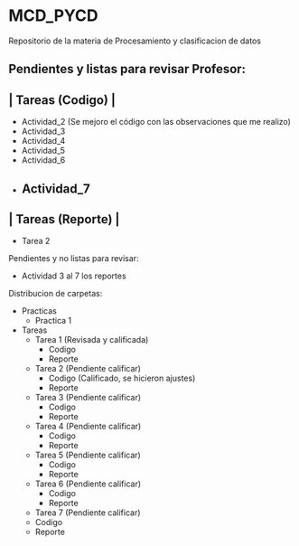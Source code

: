 # MCD_PYCD
Repositorio de la materia de Procesamiento y clasificacion de datos

Pendientes y listas para revisar Profesor:
  ----------------
| Tareas (Codigo) |
  ----------------
- Actividad_2 (Se mejoro el código con las observaciones que me realizo)
- Actividad_3
- Actividad_4
- Actividad_5
- Actividad_6
- Actividad_7
  -----------------
| Tareas (Reporte) |
  -----------------
- Tarea 2

Pendientes y no listas para revisar:
- Actividad 3 al 7 los reportes


Distribucion de carpetas:
- Practicas
  - Practica 1
- Tareas
  - Tarea 1 (Revisada y calificada)
    - Codigo
    - Reporte
  - Tarea 2 (Pendiente calificar)
    - Codigo (Calificado, se hicieron ajustes)
    - Reporte
  - Tarea 3 (Pendiente calificar)
    - Codigo
    - Reporte
  - Tarea 4 (Pendiente calificar)
    - Codigo
    - Reporte
  - Tarea 5 (Pendiente calificar)
    - Codigo
    - Reporte
  - Tarea 6 (Pendiente calificar)
    - Codigo
    - Reporte
   - Tarea 7 (Pendiente calificar)
    - Codigo
    - Reporte
